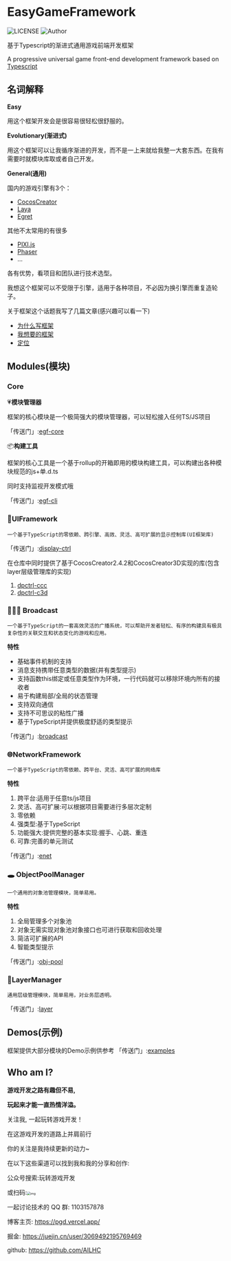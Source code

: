 # EasyGameFramework

![LICENSE](https://img.shields.io/github/license/JoeyBling/hexo-theme-yilia-plus "LICENSE")
![Author](https://img.shields.io/badge/Author-AILHC-red.svg "Author")

基于Typescript的渐进式通用游戏前端开发框架

A progressive universal game front-end development framework based on [Typescript](https://www.tslang.cn/)


## 名词解释

**Easy**

用这个框架开发会是很容易很轻松很舒服的。

**Evolutionary(渐进式)**

用这个框架可以让我循序渐进的开发，而不是一上来就给我整一大套东西。在我有需要时就模块库取或者自己开发。

**General(通用)**

国内的游戏引擎有3个：
* [CocosCreator](https://www.cocos.com/products#CocosCreator)
* [Laya](https://www.layabox.com/)
* [Egret](https://egret.com/products)

其他不太常用的有很多
* [PIXI.js](https://www.pixijs.com/)
* [Phaser](http://phaser.io/)
* ...


各有优势，看项目和团队进行技术选型。

我想这个框架可以不受限于引擎，适用于各种项目，不必因为换引擎而重复造轮子。


关于框架这个话题我写了几篇文章(感兴趣可以看一下)

* [为什么写框架](https://pgd.vercel.app/2020/11/17/The-Birth-of-Frames-Zero%EF%BC%9AWhy-write-framework/)
* [我想要的框架](https://pgd.vercel.app/2020/11/29/The-Birth-of-a-Framework-One-The-Framework-I-Want/)
* [定位](https://pgd.vercel.app/2020/12/02/The-birth-of-the-framework-two-positioning/)

## Modules(模块)

### Core

💗**模块管理器**

框架的核心模块是一个极简强大的模块管理器，可以轻松接入任何TS/JS项目

「传送门」:[egf-core](./packages/core/README.md)

📦**构建工具**

框架的核心工具是一个基于rollup的开箱即用的模块构建工具，可以构建出各种模块规范的js+单.d.ts

同时支持监视开发模式哦

「传送门」:[egf-cli](./packages/cli/README.md)

### 🌈UIFramework 

    一个基于TypeScript的零依赖、跨引擎、高效、灵活、高可扩展的显示控制库(UI框架库)

「传送门」:[display-ctrl](https://github.com/AILHC/EasyGameFrameworkOpen/tree/main/packages/display-ctrl)

在仓库中同时提供了基于CocosCreator2.4.2和CocosCreator3D实现的库(包含layer层级管理库的实现)
1. [dpctrl-ccc](https://github.com/AILHC/EasyGameFrameworkOpen/tree/main/packages/dpctrl-ccc)
2. [dpctrl-c3d](https://github.com/AILHC/EasyGameFrameworkOpen/tree/main/packages/dpctrl-c3d)

### 🤙🤳🏾 Broadcast
    一个基于TypeScript的一套高效灵活的广播系统，可以帮助开发者轻松、有序的构建具有极具复杂性的关联交互和状态变化的游戏和应用。
**特性**
- 基础事件机制的支持
- 消息支持携带任意类型的数据(并有类型提示)
- 支持函数this绑定或任意类型作为环境，一行代码就可以移除环境内所有的接收者
- 易于构建局部/全局的状态管理
- 支持双向通信
- 支持不可思议的粘性广播
- 基于TypeScript并提供极度舒适的类型提示

「传送门」:[broadcast](./packages/broadcast/README.md)



### 🌐NetworkFramework

    一个基于TypeScript的零依赖、跨平台、灵活、高可扩展的网络库

**特性**

1. 跨平台:适用于任意ts/js项目
2. 灵活、高可扩展:可以根据项目需要进行多层次定制
3. 零依赖
4. 强类型:基于TypeScript
5. 功能强大:提供完整的基本实现:握手、心跳、重连
6. 可靠:完善的单元测试

「传送门」:[enet](./packages/enet/README.md)

### 🕳️ ObjectPoolManager

    一个通用的对象池管理模块，简单易用。

**特性**
1. 全局管理多个对象池
2. 对象无需实现对象池对象接口也可进行获取和回收处理
3. 简洁可扩展的API
4. 智能类型提示
   
「传送门」:[obj-pool](./packages/obj-pool/README.md)

### 🥪LayerManager

    通用层级管理模块，简单易用，对业务层透明。

「传送门」:[layer](./packages/layer/README.md)


## Demos(示例)

框架提供大部分模块的Demo示例供参考
「传送门」:[examples](https://github.com/AILHC/EasyGameFrameworkOpen/tree/main/examples)


## Who am I?

**游戏开发之路有趣但不易,**

**玩起来才能一直热情洋溢。**


关注我, 一起玩转游戏开发！

在这游戏开发的道路上并肩前行

你的关注是我持续更新的动力~

在以下这些渠道可以找到我和我的分享和创作:

公众号搜索:玩转游戏开发

或扫码:<img src="https://p3-juejin.byteimg.com/tos-cn-i-k3u1fbpfcp/abd0c14c9c954e56af20adb71fa00da9~tplv-k3u1fbpfcp-zoom-1.image" alt="img" style="zoom:50%;" />



一起讨论技术的 QQ 群: 1103157878

博客主页: https://pgd.vercel.app/

掘金: https://juejin.cn/user/3069492195769469

github: https://github.com/AILHC










